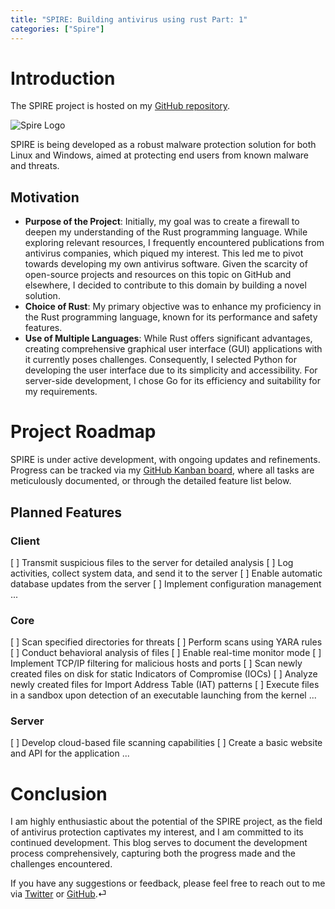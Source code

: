 ```yaml
---
title: "SPIRE: Building antivirus using rust Part: 1"
categories: ["Spire"]
---
```


# Introduction

The SPIRE project is hosted on my [GitHub repository](https://github.com/Tokyo-09/spire).

![Spire Logo](/spire.jpeg)

SPIRE is being developed as a robust malware protection solution for both Linux and Windows, aimed at protecting end users from known malware and threats.

## Motivation

- **Purpose of the Project**: Initially, my goal was to create a firewall to deepen my understanding of the Rust programming language. While exploring relevant resources, I frequently encountered publications from antivirus companies, which piqued my interest. This led me to pivot towards developing my own antivirus software. Given the scarcity of open-source projects and resources on this topic on GitHub and elsewhere, I decided to contribute to this domain by building a novel solution.
- **Choice of Rust**: My primary objective was to enhance my proficiency in the Rust programming language, known for its performance and safety features.
- **Use of Multiple Languages**: While Rust offers significant advantages, creating comprehensive graphical user interface (GUI) applications with it currently poses challenges. Consequently, I selected Python for developing the user interface due to its simplicity and accessibility. For server-side development, I chose Go for its efficiency and suitability for my requirements.

# Project Roadmap

SPIRE is under active development, with ongoing updates and refinements. Progress can be tracked via my [GitHub Kanban board](https://github.com/users/Tokyo-09/projects/2), where all tasks are meticulously documented, or through the detailed feature list below.

## Planned Features

### Client
[ ] Transmit suspicious files to the server for detailed analysis
[ ] Log activities, collect system data, and send it to the server
[ ] Enable automatic database updates from the server
[ ] Implement configuration management
...

### Core
[ ] Scan specified directories for threats
[ ] Perform scans using YARA rules
[ ] Conduct behavioral analysis of files
[ ] Enable real-time monitor mode
[ ] Implement TCP/IP filtering for malicious hosts and ports
[ ] Scan newly created files on disk for static Indicators of Compromise (IOCs)
[ ] Analyze newly created files for Import Address Table (IAT) patterns
[ ] Execute files in a sandbox upon detection of an executable launching from the kernel
...

### Server
[ ] Develop cloud-based file scanning capabilities
[ ] Create a basic website and API for the application
...

# Conclusion

I am highly enthusiastic about the potential of the SPIRE project, as the field of antivirus protection captivates my interest, and I am committed to its continued development. This blog serves to document the development process comprehensively, capturing both the progress made and the challenges encountered.

If you have any suggestions or feedback, please feel free to reach out to me via [Twitter](https://twitter.com/yourusername) or [GitHub](https://github.com/Tokyo-09).⏎
